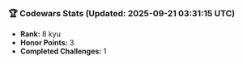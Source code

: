 ### 🏆 Codewars Stats (Updated: 2025-09-21 03:31:15 UTC)

- **Rank:** 8 kyu
- **Honor Points:** 3
- **Completed Challenges:** 1
